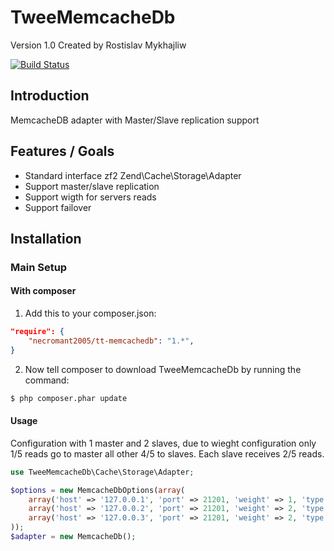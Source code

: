 TweeMemcacheDb
===========

Version 1.0 Created by Rostislav Mykhajliw

[![Build Status](https://travis-ci.org/necromant2005/tt-memcachedb.png?branch=master)](https://travis-ci.org/necromant2005/tt-memcachedb)

Introduction
------------

MemcacheDB adapter with Master/Slave replication support

Features / Goals
----------------

* Standard interface zf2 Zend\Cache\Storage\Adapter
* Support master/slave replication
* Support wigth for servers reads
* Support failover 

Installation
------------

### Main Setup

#### With composer

1. Add this to your composer.json:

```json
"require": {
    "necromant2005/tt-memcachedb": "1.*",
}
```

2. Now tell composer to download TweeMemcacheDb by running the command:

```bash
$ php composer.phar update
```

#### Usage

Configuration with 1 master and 2 slaves, due to wieght configuration only 1/5 reads go to master all other 4/5 to slaves. 
Each slave receives 2/5 reads.
```php
use TweeMemcacheDb\Cache\Storage\Adapter;

$options = new MemcacheDbOptions(array(
    array('host' => '127.0.0.1', 'port' => 21201, 'weight' => 1, 'type' => 'master'),
    array('host' => '127.0.0.2', 'port' => 21201, 'weight' => 2, 'type' => 'slave'),
    array('host' => '127.0.0.3', 'port' => 21201, 'weight' => 2, 'type' => 'slave'),
));
$adapter = new MemcacheDb();

```
